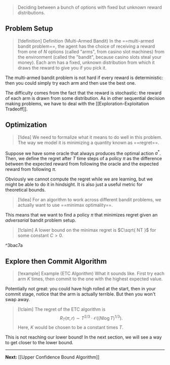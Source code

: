 > Deciding between a bunch of options with fixed but unknown reward distributions.
## Problem Setup

> [!definition] Definition (Multi-Armed Bandit)
> In the ==multi-armed bandit problem==, the agent has the choice of receiving a reward from one of $N$ options (called "arms", from casino slot machines) from the environment (called the "bandit", because casino slots steal your money). Each arm has a fixed, unknown distribution from which it draws the reward to give you if you pick it.

The multi-armed bandit problem is not hard if every reward is deterministic: then you could simply try each arm and then use the best one.

The difficulty comes from the fact that the reward is stochastic: the reward of each arm is drawn from some distribution. As in other sequential decision making problems, we have to deal with the [[Exploration-Exploitation Tradeoff]].

## Optimization

> [!idea]
> We need to formalize what it means to do well in this problem. The way we model it is minimizing a quantity known as ==regret==.

Suppose we have some oracle that always produces the optimal action $a^{*}$. Then, we define the regret after $T$ time steps of a policy $\pi$ as the difference between the expected reward from following the oracle and the expected reward from following $\pi$.

Obviously we cannot compute the regret while we are learning, but we might be able to do it in hindsight. It is also just a useful metric for theoretical bounds.

> [!idea]
> For an algorithm to work across different bandit problems, we actually want to use ==minimax optimality==.

This means that we want to find a policy $\pi$ that minimizes regret given an *adversarial* bandit problem setup.

> [!claim]
> A lower bound on the minimax regret is $C\sqrt{ NT }$ for some constant $C>0$.

^3bac7a

## Explore then Commit Algorithm

> [!example] Example (ETC Algorithm)
> What it sounds like. First try each arm $K$ times, then commit to the one with the highest expected value.

Potentially not great: you could have high rolled at the start, then in your commit stage, notice that the arm is actually terrible. But then you won't swap away.

> [!claim]
> The regret of the ETC algorithm is
> $$
> R_{T}(\pi,r)\sim T^{2/3}\cdot\mathcal{O}((N\log T)^{1/3}).
> $$
> Here, $K$ would be chosen to be a constant times $T$.

This is not reaching our lower bound! In the next section, we will see a way to get closer to the lower bound.

---

**Next:** [[Upper Confidence Bound Algorithm]]